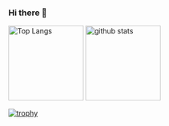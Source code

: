 ### Hi there 👋

<img alt="Top Langs" height="150px" src="https://github-readme-stats.vercel.app/api/top-langs/?username=mizutanimeen&layout=compact" />
<img alt="github stats" height="150px" src="https://github-readme-stats.vercel.app/api?username=mizutanimeen&show_icons=true" />

[![trophy](https://github-profile-trophy.vercel.app/?username=mizutanimeen&column=7)](https://github.com/ryo-ma/github-profile-trophy)


<!--
**mizutanimeen/mizutanimeen** is a ✨ _special_ ✨ repository because its `README.md` (this file) appears on your GitHub profile.

Here are some ideas to get you started:

- 🔭 I’m currently working on ...
- 🌱 I’m currently learning ...
- 👯 I’m looking to collaborate on ...
- 🤔 I’m looking for help with ...
- 💬 Ask me about ...
- 📫 How to reach me: ...
- 😄 Pronouns: ...
- ⚡ Fun fact: ...
-->
